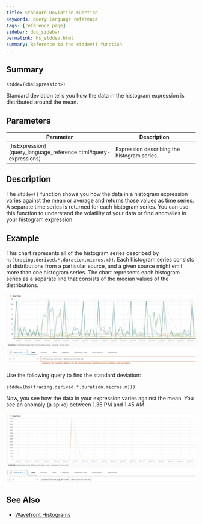 ```yaml
---
title: Standard Deviation Function
keywords: query language reference
tags: [reference page]
sidebar: doc_sidebar
permalink: hs_stddev.html
summary: Reference to the stddev() function
---
```

## Summary
```
stddev(<hsExpression>)
```

Standard deviation tells you how the data in the histogram expression is distributed around the mean.

## Parameters


<table style="width: 100%;">
<thead>
<tr><th width="30%">Parameter</th><th width="70%">Description</th></tr>
</thead>
<tbody>
<tr>
<td markdown="span">[hsExpression](query_language_reference.html#query-expressions)</td>
<td markdown="span">Expression describing the histogram series.</td></tr>
</tbody>
</table>


## Description

The `stddev()` function shows you how the data in a histogram expression varies against the mean or average and returns those values as time series. A separate time series is returned for each histogram series. You can use this function to understand the volatility of your data or find anomalies in your histogram expression.

## Example

This chart represents all of the histogram series described by `hs(tracing.derived.*.duration.micros.m))`. Each histogram series consists of distributions from a particular source, and a given source might emit more than one histogram series. The chart represents each histogram series as a separate line that consists of the median values of the distributions.

![hs_stddedv_before](images/hs_stddedv_before.png)

Use the following query to find the standard deviation:
 
```
stddev(hs(tracing.derived.*.duration.micros.m)))
```

Now, you see how the data in your expression varies against the mean. You see an anomaly (a spike) between 1.35 PM and 1.45 AM.

![hs_stddev](images/hs_stddev.png)


## See Also

* [Wavefront Histograms](proxies_histograms.html)
